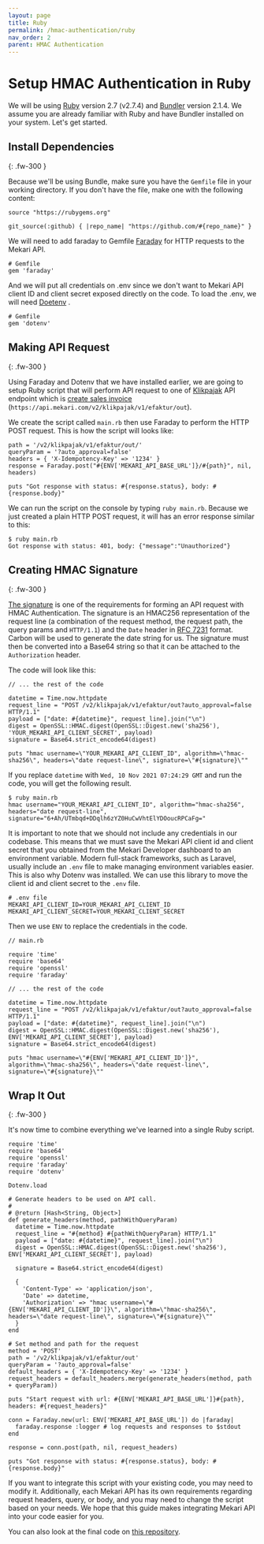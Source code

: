 ```yaml
---
layout: page
title: Ruby
permalink: /hmac-authentication/ruby
nav_order: 2
parent: HMAC Authentication
---
```


# Setup HMAC Authentication in Ruby

We will be using [Ruby](https://www.ruby-lang.org) version 2.7 (v2.7.4) and [Bundler](https://bundler.io) version 2.1.4. We assume you are already familiar with Ruby and have Bundler installed on your system. Let's get started.

## Install Dependencies
{: .fw-300 }

Because we'll be using Bundle, make sure you have the `Gemfile` file in your working directory.
If you don't have the file, make one with the following content: 

```
source "https://rubygems.org"

git_source(:github) { |repo_name| "https://github.com/#{repo_name}" }
```

We will need to add faraday to Gemfile [Faraday](https://lostisland.github.io/faraday) for  HTTP requests to the Mekari API.
```
# Gemfile
gem 'faraday'
```

And we will put all credentials on .env since  we don't want to Mekari API client ID and client secret exposed directly on the code. To load the .env, we will need [Doetenv](https://github.com/bkeepers/dotenv) .

```
# Gemfile
gem 'dotenv'
```

## Making API Request
{: .fw-300 }

Using Faraday and Dotenv that we have installed earlier, we are going to setup Ruby script that will perform API request to one of [Klikpajak](https://klikpajak.id) API endpoint which is [create sales invoice](https://documenter.getpostman.com/view/17365057/U16hrR5d#63ba32aa-0f91-44a5-ab40-a0da6a8bf608) (`https://api.mekari.com/v2/klikpajak/v1/efaktur/out`). 

We create the script called `main.rb` then use Faraday to perform the HTTP POST request. This is how the script will looks like:

```
path = '/v2/klikpajak/v1/efaktur/out/'
queryParam = '?auto_approval=false'
headers = { 'X-Idempotency-Key' => '1234' }
response = Faraday.post("#{ENV['MEKARI_API_BASE_URL']}/#{path}", nil, headers)

puts "Got response with status: #{response.status}, body: #{response.body}"
```

We can run the script on the console by typing `ruby main.rb`. Because we just created a plain HTTP POST request, it will has an error response similar to this: 

```
$ ruby main.rb
Got response with status: 401, body: {"message":"Unauthorized"}
```

## Creating HMAC Signature
{: .fw-300 }

[The signature](/docs/kb/authentication/hmac#generating-signature) is one of the requirements for forming an API request with HMAC Authentication. The signature is an HMAC256 representation of the request line (a combination of the request method, the request path, the query params and `HTTP/1.1`) and the `Date` header in [RFC 7231](https://www.ietf.org/rfc/rfc7231.txt) format. Carbon will be used to generate the date string for us. The signature must then be converted into a Base64 string so that it can be attached to the `Authorization` header.

The code will look like this: 

```
// ... the rest of the code

datetime = Time.now.httpdate
request_line = "POST /v2/klikpajak/v1/efaktur/out?auto_approval=false HTTP/1.1"
payload = ["date: #{datetime}", request_line].join("\n")
digest = OpenSSL::HMAC.digest(OpenSSL::Digest.new('sha256'), 'YOUR_MEKARI_API_CLIENT_SECRET', payload)
signature = Base64.strict_encode64(digest)

puts "hmac username=\"YOUR_MEKARI_API_CLIENT_ID", algorithm=\"hmac-sha256\", headers=\"date request-line\", signature=\"#{signature}\""
```

If you replace `datetime` with `Wed, 10 Nov 2021 07:24:29 GMT` and run the code, you will get the following result.

```
$ ruby main.rb
hmac username="YOUR_MEKARI_API_CLIENT_ID", algorithm="hmac-sha256", headers="date request-line", signature="6+Ah/UTmbqd+DDqlh6zYZ0HuCwVhtElYDOoucRPCaFg="
```

It is important to note that we should not include any credentials in our codebase. This means that we must save the Mekari API client id and client secret that you obtained from the Mekari Developer dashboard to an environment variable. Modern full-stack frameworks, such as Laravel, usually include an `.env` file to make managing environment variables easier. This is also why Dotenv was installed. We can use this library to move the client id and client secret to the `.env` file. 

```
# .env file
MEKARI_API_CLIENT_ID=YOUR_MEKARI_API_CLIENT_ID
MEKARI_API_CLIENT_SECRET=YOUR_MEKARI_CLIENT_SECRET
```

Then we use `ENV` to replace the credentials in the code.

```
// main.rb

require 'time'
require 'base64'
require 'openssl'
require 'faraday'

// ... the rest of the code

datetime = Time.now.httpdate
request_line = "POST /v2/klikpajak/v1/efaktur/out?auto_approval=false HTTP/1.1"
payload = ["date: #{datetime}", request_line].join("\n")
digest = OpenSSL::HMAC.digest(OpenSSL::Digest.new('sha256'), ENV['MEKARI_API_CLIENT_SECRET'], payload)
signature = Base64.strict_encode64(digest)

puts "hmac username=\"#{ENV['MEKARI_API_CLIENT_ID']}", algorithm=\"hmac-sha256\", headers=\"date request-line\", signature=\"#{signature}\""
```

## Wrap It Out
{: .fw-300 }

It's now time to combine everything we've learned into a single Ruby script.

```
require 'time'
require 'base64'
require 'openssl'
require 'faraday'
require 'dotenv'

Dotenv.load

# Generate headers to be used on API call.
#
# @return [Hash<String, Object>]
def generate_headers(method, pathWithQueryParam)
  datetime = Time.now.httpdate
  request_line = "#{method} #{pathWithQueryParam} HTTP/1.1"
  payload = ["date: #{datetime}", request_line].join("\n")
  digest = OpenSSL::HMAC.digest(OpenSSL::Digest.new('sha256'), ENV['MEKARI_API_CLIENT_SECRET'], payload)

  signature = Base64.strict_encode64(digest)

  {
    'Content-Type' => 'application/json',
    'Date' => datetime,
    'Authorization' => "hmac username=\"#{ENV['MEKARI_API_CLIENT_ID']}\", algorithm=\"hmac-sha256\", headers=\"date request-line\", signature=\"#{signature}\""
  }
end

# Set method and path for the request
method = 'POST'
path = '/v2/klikpajak/v1/efaktur/out'
queryParam = '?auto_approval=false'
default_headers = { 'X-Idempotency-Key' => '1234' }
request_headers = default_headers.merge(generate_headers(method, path + queryParam))

puts "Start request with url: #{ENV['MEKARI_API_BASE_URL']}#{path}, headers: #{request_headers}"

conn = Faraday.new(url: ENV['MEKARI_API_BASE_URL']) do |faraday|
  faraday.response :logger # log requests and responses to $stdout
end

response = conn.post(path, nil, request_headers)

puts "Got response with status: #{response.status}, body: #{response.body}"
```

If you want to integrate this script with your existing code, you may need to modify it. Additionally, each Mekari API has its own requirements regarding request headers, query, or body, and you may need to change the script based on your needs. We hope that this guide makes integrating Mekari API into your code easier for you.

You can also look at the final code on [this repository](https://github.com/mekari-engineering/mekari-api-hmac-example-ruby).








